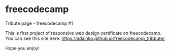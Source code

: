 # freecodecamp
Tribute page - freecodecamp #1

This is first project of responsive web design certificate on freecodecamp. 
You can see this site here: https://adainko.github.io/freecodecamp_tribbute/

Hope you enjoy!
